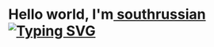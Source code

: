 <h1>Hello world, I'm<a href="https://vk.com/south.russian" target="_blank"> southrussian</a> 
<!-- <img src="https://github.com/blackcater/blackcater/raw/main/images/Hi.gif" height="32"/></h1> -->
<a href="https://git.io/typing-svg"><img src="https://readme-typing-svg.herokuapp.com?font=Fira+Code&pause=1000&width=1000&lines=Mobile+and+Cloud+Technologies.+St.Petersburg" alt="Typing SVG"></a>
<!-- ![Swift](https://img.shields.io/badge/swift-F54A2A?style=for-the-badge&logo=swift&logoColor=white)
 -->

<!---
southrussian/southrussian is a ✨ special ✨ repository because its `README.md` (this file) appears on your GitHub profile.
You can click the Preview link to take a look at your changes.
--->
